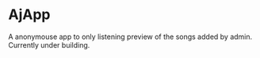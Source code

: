 # AjApp

A anonymouse app to only listening preview of the songs added by admin. Currently under building.

